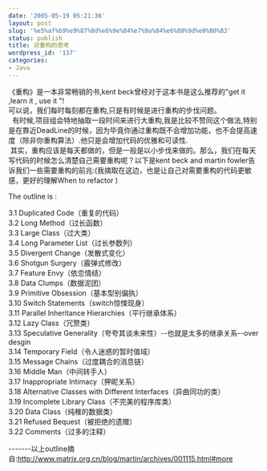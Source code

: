 ```yaml
---
date: '2005-05-19 05:21:36'
layout: post
slug: '%e5%af%b9%e9%87%8d%e6%9e%84%e7%9a%84%e6%80%9d%e8%80%83'
status: publish
title: 对重构的思考
wordpress_id: '137'
categories:
- Java
---
```


《重构》是一本非常畅销的书,kent beck曾经对于这本书是这么推荐的"get it ,learn it , use it "!  
可以说，我们每时每刻都在重构,只是有时候是进行重构的步伐问题。  
  有时候,项目组会特地抽取一段时间来进行大重构,我是比较不赞同这个做法,特别是在靠近DeadLine的时候，因为毕竟你通过重构既不会增加功能，也不会提高速度（除非你重构算法）.他只是会增加代码的优雅和可读性.  
 其实，重构应该是每天都做的，但是一般是以小步伐来做的。那么，我们在每天写代码的时候怎么清楚自己需要重构呢？以下是kent beck and martin fowler告诉我们一些需要重构的前兆:(我摘取在这边，也是让自己对需要重构的代码更敏感，更好的理解When to refactor )  
  
The outline is :  
  
3.1 Duplicated Code（重复的代码）  
3.2 Long Method（过长函数）  
3.3 Large Class（过大类）  
3.4 Long Parameter List（过长参数列）  
3.5 Divergent Change（发散式变化）  
3.6 Shotgun Surgery（霰弹式修改）  
3.7 Feature Envy（依恋情结）  
3.8 Data Clumps（数据泥团）  
3.9 Primitive Obsession（基本型别偏执）  
3.10 Switch Statements（switch惊悚现身）  
3.11 Parallel Inheritance Hierarchies（平行继承体系）  
3.12 Lazy Class（冗赘类）  
3.13 Speculative Generality（夸夸其谈未来性）--也就是太多的继承关系--over desgin  
3.14 Temporary Field（令人迷惑的暂时值域）  
3.15 Message Chains（过度耦合的消息链）  
3.16 Middle Man（中间转手人）  
3.17 Inappropriate Intimacy（狎昵关系）  
3.18 Alternative Classes with Different Interfaces（异曲同功的类）  
3.19 Incomplete Library Class（不完美的程序库类）  
3.20 Data Class（纯稚的数据类）  
3.21 Refused Bequest（被拒绝的遗赠）  
3.22 Comments（过多的注释）  
  
  
-------以上outline摘自:http://www.matrix.org.cn/blog/martin/archives/001115.html#more

